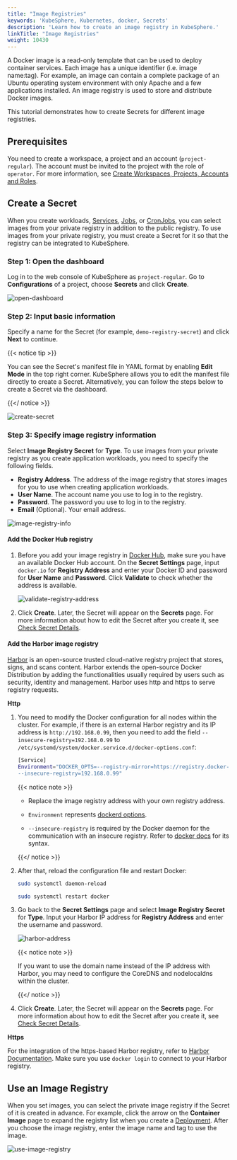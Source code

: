 ```yaml
---
title: "Image Registries"
keywords: 'KubeSphere, Kubernetes, docker, Secrets'
description: 'Learn how to create an image registry in KubeSphere.'
linkTitle: "Image Registries"
weight: 10430
---
```


A Docker image is a read-only template that can be used to deploy container services. Each image has a unique identifier (i.e. image name:tag). For example, an image can contain a complete package of an Ubuntu operating system environment with only Apache and a few applications installed. An image registry is used to store and distribute Docker images.

This tutorial demonstrates how to create Secrets for different image registries.

## Prerequisites

You need to create a workspace, a project and an account (`project-regular`). The account must be invited to the project with the role of `operator`. For more information, see [Create Workspaces, Projects, Accounts and Roles](../../../quick-start/create-workspace-and-project/).

## Create a Secret

When you create workloads, [Services](../../../project-user-guide/application-workloads/services/), [Jobs](../../../project-user-guide/application-workloads/jobs/), or [CronJobs](../../../project-user-guide/application-workloads/cronjobs/), you can select images from your private registry in addition to the public registry. To use images from your private registry, you must create a Secret for it so that the registry can be integrated to KubeSphere.

### Step 1: Open the dashboard

Log in to the web console of KubeSphere as `project-regular`. Go to **Configurations** of a project, choose **Secrets** and click **Create**.

![open-dashboard](/images/docs/project-user-guide/configurations/image-registries/open-dashboard.jpg)

### Step 2: Input basic information

Specify a name for the Secret (for example, `demo-registry-secret`) and click **Next** to continue.

{{< notice tip >}}

You can see the Secret's manifest file in YAML format by enabling **Edit Mode** in the top right corner. KubeSphere allows you to edit the manifest file directly to create a Secret. Alternatively, you can follow the steps below to create a Secret via the dashboard.

{{</ notice >}} 

![create-secret](/images/docs/project-user-guide/configurations/image-registries/create-secret.jpg)

### Step 3: Specify image registry information

Select **Image Registry Secret** for **Type**. To use images from your private registry as you create application workloads, you need to specify the following fields.

- **Registry Address**. The address of the image registry that stores images for you to use when creating application workloads.
- **User Name**. The account name you use to log in to the registry.
- **Password**. The password you use to log in to the registry.
- **Email** (Optional). Your email address.

![image-registry-info](/images/docs/project-user-guide/configurations/image-registries/image-registry-info.jpg)

#### Add the Docker Hub registry

1. Before you add your image registry in [Docker Hub](https://hub.docker.com/), make sure you have an available Docker Hub account. On the **Secret Settings** page, input `docker.io` for **Registry Address** and enter your Docker ID and password for **User Name** and **Password**. Click **Validate** to check whether the address is available. 

   ![validate-registry-address](/images/docs/project-user-guide/configurations/image-registries/validate-registry-address.jpg)

2. Click **Create**. Later, the Secret will appear on the **Secrets** page. For more information about how to edit the Secret after you create it, see [Check Secret Details](../../../project-user-guide/configuration/secrets/#check-secret-details).

#### Add the Harbor image registry

[Harbor](https://goharbor.io/) is an open-source trusted cloud-native registry project that stores, signs, and scans content. Harbor extends the open-source Docker Distribution by adding the functionalities usually required by users such as security, identity and management. Harbor uses http and https to serve registry requests.

**Http**

1. You need to modify the Docker configuration for all nodes within the cluster. For example, if there is an external Harbor registry and its IP address is `http://192.168.0.99`, then you need to add the field `--insecure-registry=192.168.0.99` to `/etc/systemd/system/docker.service.d/docker-options.conf`:

   ```bash
   [Service]
   Environment="DOCKER_OPTS=--registry-mirror=https://registry.docker-cn.com --insecure-registry=10.233.0.0/18 --data-root=/var/lib/docker --log-opt max-size=50m --log-opt max-file=5 \
   --insecure-registry=192.168.0.99"
   ```

   {{< notice note >}} 

   - Replace the image registry address with your own registry address.

   - `Environment` represents [dockerd options](https://docs.docker.com/engine/reference/commandline/dockerd/).

   - `--insecure-registry` is required by the Docker daemon for the communication with an insecure registry. Refer to [docker docs](https://docs.docker.com/engine/reference/commandline/dockerd/#insecure-registries) for its syntax.

   {{</ notice >}}

2. After that, reload the configuration file and restart Docker:

   ```bash
   sudo systemctl daemon-reload
   ```

   ```bash
   sudo systemctl restart docker
   ```

3. Go back to the **Secret Settings** page and select **Image Registry Secret** for **Type**. Input your Harbor IP address for **Registry Address** and enter the username and password.

   ![harbor-address](/images/docs/project-user-guide/configurations/image-registries/harbor-address.jpg)

   {{< notice note >}} 

   If you want to use the domain name instead of the IP address with Harbor, you may need to configure the CoreDNS and nodelocaldns within the cluster.

   {{</ notice >}} 
   
4. Click **Create**. Later, the Secret will appear on the **Secrets** page. For more information about how to edit the Secret after you create it, see [Check Secret Details](../../../project-user-guide/configuration/secrets/#check-secret-details).

**Https**

For the integration of the https-based Harbor registry, refer to [Harbor Documentation](https://goharbor.io/docs/1.10/install-config/configure-https/). Make sure you use `docker login` to connect to your Harbor registry.

## Use an Image Registry

When you set images, you can select the private image registry if the Secret of it is created in advance. For example, click the arrow on the **Container Image** page to expand the registry list when you create a [Deployment](../../../project-user-guide/application-workloads/deployments/). After you choose the image registry, enter the image name and tag to use the image.

![use-image-registry](/images/docs/project-user-guide/configurations/image-registries/use-image-registry.jpg)